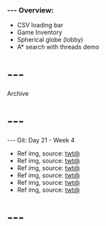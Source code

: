 ### --- Overview:

- CSV loading bar
- Game Inventory
- Spherical globe (lobby)
- A* search with threads demo

# ---
Archive
# ---

--- Git: Day 21 - Week 4

- Ref img, source: [twt@](https://www.youtube.com/watch?v=PznMpRASjAg)
- Ref img, source: [twt@](https://www.youtube.com/watch?v=kEDZZin4_eM)
- Ref img, source: [twt@](https://www.youtube.com/watch?v=BQ0mxQXmLsk)
- Ref img, source: [twt@](https://x.com/DemonSlayerSc/status/1807432517223321644)
- Ref img, source: [twt@](https://www.youtube.com/watch?v=nZ5SfoLB5yA)
- Ref img, source: [twt@](https://www.youtube.com/watch?v=aatr_2MstrI)

# ---
